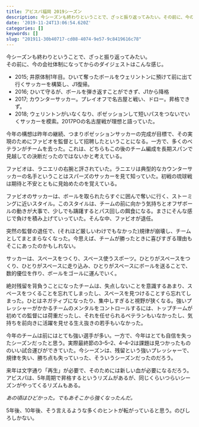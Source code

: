 ```yaml
---
title: アビスパ福岡 2019シーズン
description: 今シーズンも終わりということで、ざっと振り返ってみたい。その前に、今の会社体制になってからのダイジェストはこんな感じ。
date: '2019-11-24T13:06:54.620Z'
categories: []
keywords: []
slug: "201911-30b40717-cd08-4074-9e57-9c8419616c78"
---
```

今シーズンも終わりということで、ざっと振り返ってみたい。  
その前に、今の会社体制になってからのダイジェストはこんな感じ。

*   2015; 井原体制1年目。ひいて奪ったボールをウェリントンに預けて前に出て行くサッカーを構築し、J1復帰。
*   2016; ひいて守るが、ボールを弾き返すことができず、J1から降格
*   2017; カウンターサッカー。プレイオフで名古屋と戦い、ドロー。昇格できず。
*   2018; ウェリントンがいなくなり、ポゼッションして短いパスをつないでいくサッカーを模索。2017POの名古屋戦が理想と語っていた。

今年の構想は昨年の継続、つまりポゼッションサッカーの完成が目標で、その実現のためにファビオを監督として招聘したということになる。一方で、多くのベテランがチームを去った。これは、どちらもこの後のチーム編成を長期スパンで見越しての決断だったのではないかと考えている。

ファビオは、ラニエリの右腕と評されていた。ラニエリは典型的なカウンターサッカーの名手ということはスパーズのサッカーを見て知っていた。初戦の琉球戦は期待と不安とともに見始めたのを覚えている。

ファビオのサッカーは、ボールを取られたらすぐに囲んで奪いに行く、ストーミングに近いスタイル。このスタイルは、チームの前に向かう気持ちとオフザボールの動きが大事で、少しでも躊躇するとパス回しの餌食になる。まさにそんな感じで負けを積み上げていっていた。そんな中、ファビオが退任。

突然の監督の退任で、(それほど厳しいわけでもなかった)規律が崩壊し、チームとしてまとまらなくなった。今思えば、チームが勝ったときに喜びすぎる理由もそこにあったのかもしれない。

サッカーは、スペースをつくり、スペース使うスポーツ。ひとりがスペースをつくり、ひとりがスペースに走り込み、ひとりがスペースにボールを送ることで、数的優位を作り、ボールをゴールに運んでいく。

絶対残留を背負うことになったチームは、失点しないことを意識するあまり、スペースをつくることを忘れてしまったし、スペースを見つけることすら忘れてしまった。ひとはネガティブになったり、集中しすぎると視野が狭くなる。強いプレッシャーがかかるチームのメンタルをコントロールするには、トップチームが初めての監督には荷重だったし、それを任せられるベテランもいなかったし、気持ちを前向きに活躍を見せる生え抜きの若手もいなかった。

今年のチームは前にはとても強い選手が多い。一方で、今年はとても自信を失ったシーズンだったと思う。実際最終節の3–5–2、4–4–2は課題は見つかったもののいい試合運びができていた。今シーズンは、残留という強いプレッシャーで、規律を失い、勝ち点も失っていった、そういうシーズンだったのだろう。

来年は文字通り「再生」が必要で、そのためには新しい血が必要になるだろう。アビスパは、5年周期で昇格するというリズムがあるが、同じくらいつらいシーズンがやってくるリズムもある。

_あの頃はひどかった。でもあそこから強くなったんだ。_

5年後、10年後、そう言えるような多くのヒントが転がっていると思う。のびしろしかない。